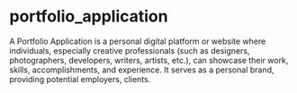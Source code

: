 # portfolio_application
A Portfolio Application is a personal digital platform or website where individuals, especially creative professionals (such as designers, photographers, developers, writers, artists, etc.), can showcase their work, skills, accomplishments, and experience. It serves as a personal brand, providing potential employers, clients.
